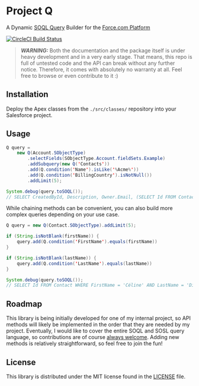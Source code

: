 # Project Q
A Dynamic [SOQL Query](https://developer.salesforce.com/docs/atlas.en-us.soql_sosl.meta/soql_sosl/sforce_api_calls_soql_sosl_intro.htm) Builder for the [Force.com Platform](https://developer.salesforce.com/docs/atlas.en-us.fundamentals.meta/fundamentals/adg_preface.htm)

  [![CircleCI Build Status](https://circleci.com/gh/jpmonette/q.png?style=shield&circle-token=:circle-token)](https://circleci.com/gh/jpmonette/q)

> ***WARNING:*** Both the documentation and the package itself is under heavy
> development and in a very early stage. That means, this repo is full of
> untested code and the API can break without any further notice. Therefore,
> it comes with absolutely no warranty at all. Feel free to browse or even
> contribute to it :)

## Installation

Deploy the Apex classes from the `./src/classes/` repository into your Salesforce project.

## Usage

```java
Q query =
	new Q(Account.SObjectType)
		.selectFields(SObjectType.Account.fieldSets.Example)
		.addSubquery(new Q('Contacts'))
		.add(Q.condition('Name').isLike('%Acme%'))
		.add(Q.condition('BillingCountry').isNotNull())
		.addLimit(5);

System.debug(query.toSOQL());
// SELECT CreatedById, Description, Owner.Email, (SELECT Id FROM Contacts) FROM Account WHERE Name LIKE '%Acme%' AND BillingCountry != null LIMIT 5
```

While chaining methods can be convenient, you can also build more complex queries depending on your use case.

```java
Q query = new Q(Contact.SObjectType).addLimit(5);

if (String.isNotBlank(firstName)) {
	query.add(Q.condition('FirstName').equals(firstName))
}

if (String.isNotBlank(lastName)) {
	query.add(Q.condition('LastName').equals(lastName))
}

System.debug(query.toSOQL());
// SELECT Id FROM Contact WHERE FirstName = 'Céline' AND LastName = 'Dion' LIMIT 5
```

## Roadmap

This library is being initially developed for one of my internal project,
so API methods will likely be implemented in the order that they are
needed by my project. Eventually, I would like to cover the entire
SOQL and SOSL query language, so contributions are of course
[always welcome][contributing]. Adding new methods is relatively
straightforward, so feel free to join the fun!

[contributing]: CONTRIBUTING.md


## License

This library is distributed under the MIT license found in the [LICENSE](./LICENSE)
file.
